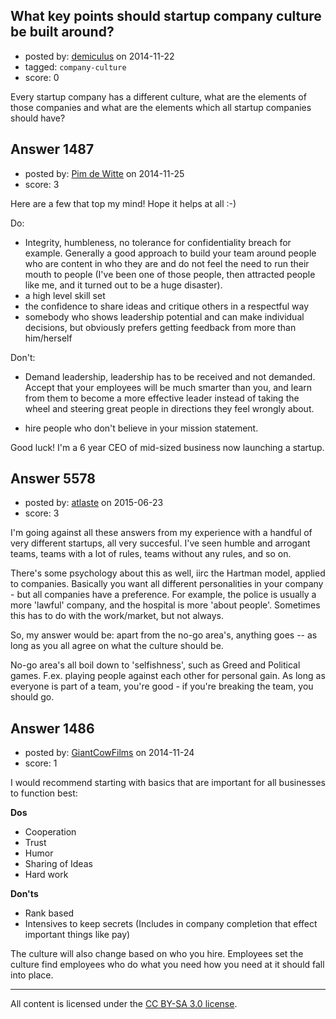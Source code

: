 ## What key points should startup company culture be built around?

- posted by: [demiculus](https://stackexchange.com/users/5264485/demiculus) on 2014-11-22
- tagged: `company-culture`
- score: 0

<p>Every startup company has a different culture, what are the elements of those companies and what are the elements which all startup companies should have?</p>



## Answer 1487

- posted by: [Pim de Witte](https://stackexchange.com/users/5375271/pim-de-witte) on 2014-11-25
- score: 3

<p>Here are a few that top my mind! Hope it helps at all :-)</p>

<p>Do:</p>

<ul>
<li>Integrity, humbleness, no tolerance for confidentiality breach for example.  Generally a good approach to build your team around people who are content in who they are and do not feel the need to run their mouth to people (I've been one of those people, then attracted people like me, and it turned out to be a huge disaster). </li>
<li>a high level skill set</li>
<li>the confidence to share ideas and critique others in a respectful way</li>
<li>somebody who shows leadership potential and can make individual decisions, but obviously prefers getting feedback from more than him/herself</li>
</ul>

<p>Don't:</p>

<ul>
<li><p>Demand leadership, leadership has to be received and not demanded. Accept that your employees will be much smarter than you, and learn from them to become a more effective leader instead of taking the wheel and steering great people in directions they feel wrongly about.</p></li>
<li><p>hire people who don't believe in your mission statement.</p></li>
</ul>

<p>Good luck! I'm a 6 year CEO of mid-sized business now launching a startup.</p>



## Answer 5578

- posted by: [atlaste](https://stackexchange.com/users/1021317/atlaste) on 2015-06-23
- score: 3

<p>I'm going against all these answers from my experience with a handful of very different startups, all very succesful. I've seen humble and arrogant teams, teams with a lot of rules, teams without any rules, and so on.</p>

<p>There's some psychology about this as well, iirc the Hartman model, applied to companies. Basically you want all different personalities in your company - but all companies have a preference. For example, the police is usually a more 'lawful' company, and the hospital is more 'about people'. Sometimes this has to do with the work/market, but not always.</p>

<p>So, my answer would be: apart from the no-go area's, anything goes -- as long as you all agree on what the culture should be.</p>

<p>No-go area's all boil down to 'selfishness', such as Greed and Political games. F.ex. playing people against each other for personal gain. As long as everyone is part of a team, you're good - if you're breaking the team, you should go.</p>



## Answer 1486

- posted by: [GiantCowFilms](https://stackexchange.com/users/3499092/giantcowfilms) on 2014-11-24
- score: 1

<p>I would recommend starting with basics that are important for all businesses to function best:</p>

<p><strong>Dos</strong></p>

<ul>
<li>Cooperation</li>
<li>Trust</li>
<li>Humor</li>
<li>Sharing of Ideas</li>
<li>Hard work</li>
</ul>

<p><strong>Don'ts</strong></p>

<ul>
<li>Rank based</li>
<li>Intensives to keep secrets (Includes in company completion that effect important things like pay)</li>
</ul>

<p>The culture will also change based on who you hire. Employees set the culture find employees who do what you need how you need at it should fall into place. </p>




---

All content is licensed under the [CC BY-SA 3.0 license](https://creativecommons.org/licenses/by-sa/3.0/).
